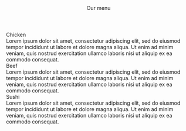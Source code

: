 <!DOCTYPE html>
<html>
<head>
	<meta charset="utf-8">
	<title>coursera</title>
	<link rel="stylesheet" href="css">
</head>
<body>
<header>Our menu</header>
<section id="section1"><div class="title">Chicken</div><div class="text">Lorem ipsum dolor sit amet, consectetur adipiscing elit, sed do eiusmod tempor incididunt ut labore et dolore magna aliqua. Ut enim ad minim veniam, quis nostrud exercitation ullamco laboris nisi ut aliquip ex ea commodo consequat.</div></section>
<section id="section2"><div class="title">Beef</div><div class="text">Lorem ipsum dolor sit amet, consectetur adipiscing elit, sed do eiusmod tempor incididunt ut labore et dolore magna aliqua. Ut enim ad minim veniam, quis nostrud exercitation ullamco laboris nisi ut aliquip ex ea commodo consequat.</div></section>
<section id="section3"><div class="title">Sushi</div><div class="text">Lorem ipsum dolor sit amet, consectetur adipiscing elit, sed do eiusmod tempor incididunt ut labore et dolore magna aliqua. Ut enim ad minim veniam, quis nostrud exercitation ullamco laboris nisi ut aliquip ex ea commodo consequat.</div></section>
</html>
